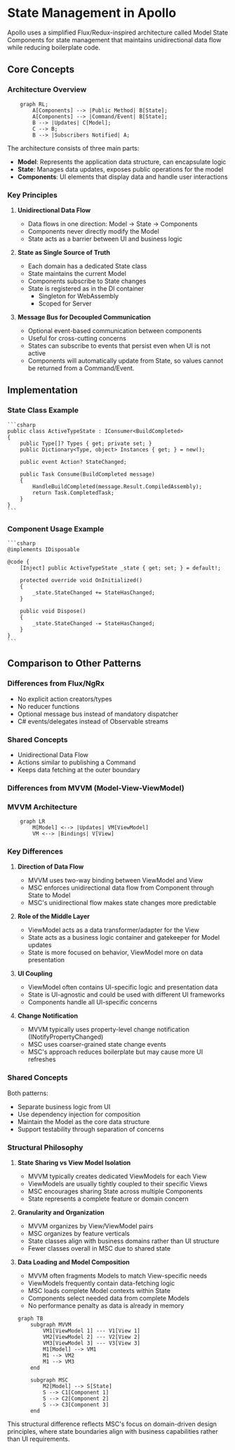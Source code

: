 # State Management in Apollo

Apollo uses a simplified Flux/Redux-inspired architecture called Model State Components for state management that maintains unidirectional data flow while reducing boilerplate code.

## Core Concepts

### Architecture Overview

```mermaid
    graph RL;
        A[Components] --> |Public Method| B[State];
        A[Components] --> |Command/Event| B[State];
        B --> |Updates| C[Model];
        C --> B;
        B --> |Subscribers Notified| A;
```

The architecture consists of three main parts:
- **Model**: Represents the application data structure, can encapsulate logic
- **State**: Manages data updates, exposes public operations for the model
- **Components**: UI elements that display data and handle user interactions

### Key Principles

1. **Unidirectional Data Flow**
   - Data flows in one direction: Model -> State -> Components
   - Components never directly modify the Model
   - State acts as a barrier between UI and business logic

2. **State as Single Source of Truth**
   - Each domain has a dedicated State class
   - State maintains the current Model
   - Components subscribe to State changes
   - State is registered as in the DI container
     - Singleton for WebAssembly
     - Scoped for Server

3. **Message Bus for Decoupled Communication**
   - Optional event-based communication between components
   - Useful for cross-cutting concerns
   - States can subscribe to events that persist even when UI is not active
   - Components will automatically update from State, so values cannot be returned from a Command/Event.

## Implementation

### State Class Example

    ```csharp
    public class ActiveTypeState : IConsumer<BuildCompleted>
    {
        public Type[]? Types { get; private set; }
        public Dictionary<Type, object> Instances { get; } = new();
        
        public event Action? StateChanged;

        public Task Consume(BuildCompleted message)
        {
            HandleBuildCompleted(message.Result.CompiledAssembly);
            return Task.CompletedTask;
        }
    }
    ```

### Component Usage Example

    ```csharp
    @implements IDisposable

    @code {
        [Inject] public ActiveTypeState _state { get; set; } = default!;

        protected override void OnInitialized()
        {
            _state.StateChanged += StateHasChanged;
        }

        public void Dispose()
        {
            _state.StateChanged -= StateHasChanged;
        }
    }
    ```
## Comparison to Other Patterns

### Differences from Flux/NgRx
- No explicit action creators/types
- No reducer functions
- Optional message bus instead of mandatory dispatcher
- C# events/delegates instead of Observable streams

### Shared Concepts
 - Unidirectional Data Flow
 - Actions similar to publishing a Command
 - Keeps data fetching at the outer boundary

### Differences from MVVM (Model-View-ViewModel)

### MVVM Architecture

```mermaid
    graph LR
        M[Model] <--> |Updates| VM[ViewModel]
        VM <--> |Bindings| V[View]
```

### Key Differences

1. **Direction of Data Flow**
   - MVVM uses two-way binding between ViewModel and View
   - MSC enforces unidirectional data flow from Component through State to Model
   - MSC's unidirectional flow makes state changes more predictable

2. **Role of the Middle Layer**
   - ViewModel acts as a data transformer/adapter for the View
   - State acts as a business logic container and gatekeeper for Model updates
   - State is more focused on behavior, ViewModel more on data presentation

3. **UI Coupling**
   - ViewModel often contains UI-specific logic and presentation data
   - State is UI-agnostic and could be used with different UI frameworks
   - Components handle all UI-specific concerns

4. **Change Notification**
   - MVVM typically uses property-level change notification (INotifyPropertyChanged)
   - MSC uses coarser-grained state change events
   - MSC's approach reduces boilerplate but may cause more UI refreshes

### Shared Concepts

Both patterns:
- Separate business logic from UI
- Use dependency injection for composition
- Maintain the Model as the core data structure
- Support testability through separation of concerns

### Structural Philosophy

1. **State Sharing vs View Model Isolation**
   - MVVM typically creates dedicated ViewModels for each View
   - ViewModels are usually tightly coupled to their specific Views
   - MSC encourages sharing State across multiple Components
   - State represents a complete feature or domain concern

2. **Granularity and Organization**
   - MVVM organizes by View/ViewModel pairs
   - MSC organizes by feature verticals
   - State classes align with business domains rather than UI structure
   - Fewer classes overall in MSC due to shared state

3. **Data Loading and Model Composition**
   - MVVM often fragments Models to match View-specific needs
   - ViewModels frequently contain data-fetching logic
   - MSC loads complete Model contexts within State
   - Components select needed data from complete Models
   - No performance penalty as data is already in memory

    ```mermaid
    graph TB
        subgraph MVVM
            VM1[ViewModel 1] --- V1[View 1]
            VM2[ViewModel 2] --- V2[View 2]
            VM3[ViewModel 3] --- V3[View 3]
            M1[Model] --> VM1
            M1 --> VM2
            M1 --> VM3
        end

        subgraph MSC
            M2[Model] --> S[State]
            S --> C1[Component 1]
            S --> C2[Component 2]
            S --> C3[Component 3]
        end
    ```

This structural difference reflects MSC's focus on domain-driven design principles, where state boundaries align with business capabilities rather than UI requirements.
